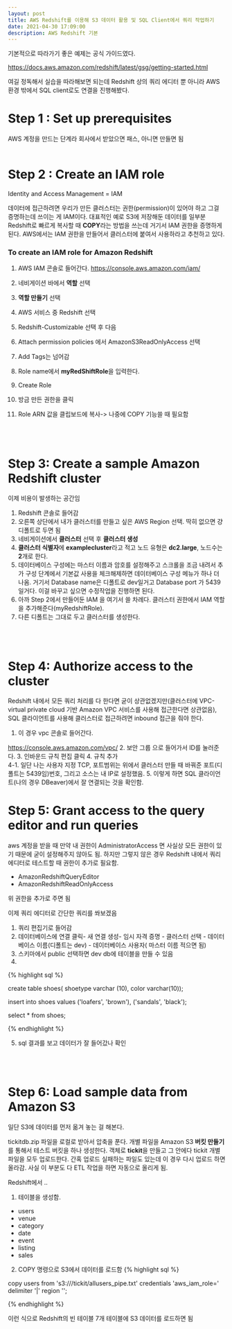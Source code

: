 ```yaml
---
layout: post
title: AWS Redshift를 이용해 S3 데이터 활용 및 SQL Client에서 쿼리 작업하기
date: 2021-04-30 17:09:00
description: AWS Redshift 기본
---
```


기본적으로 따라가기 좋은 예제는 공식 가이드였다.

<a href="https://docs.aws.amazon.com/redshift/latest/gsg/getting-started.html" target="blank">https://docs.aws.amazon.com/redshift/latest/gsg/getting-started.html</a>

여길 정독해서 실습을 따라해보면 되는데 Redshift 상의 쿼리 에디터 뿐 아니라 AWS 환경 밖에서 SQL client로도 연결을 진행해봤다.

# Step 1 : Set up prerequisites

AWS 계정을 만드는 단계라 회사에서 받았으면 패스, 아니면 만들면 됨
<br>
<br>

# Step 2 : Create an IAM role

Identity and Access Management = IAM

데이터에 접근하려면 우리가 만든 클러스터는 권한(permission)이 있어야 하고 그걸 증명하는데 쓰이는 게 IAM이다. 대표적인 예로 S3에 저장해둔 데이터를 일부분 Redshift로 빠르게 복사할 때 **COPY**라는 방법을 쓰는데 거기서 IAM 권한을 증명하게 된다. AWS에서는 IAM 권한을 만들어서 클러스터에 붙여서 사용하라고 추천하고 있다.

### **To create an IAM role for Amazon Redshift**

1. AWS IAM 콘솔로 들어간다. <a href="https://console.aws.amazon.com/iam/" target="blank">https://console.aws.amazon.com/iam/</a>

2. 네비게이션 바에서 **역할** 선택
3. **역할 만들기** 선택
4. AWS 서비스 중 Redshift 선택
5. Redshift-Customizable 선택 후 다음
6. Attach permission policies 에서 AmazonS3ReadOnlyAccess 선택
7. Add Tags는 넘어감
8. Role name에서 **myRedShiftRole**을 입력한다.
9. Create Role
10. 방금 만든 권한을 클릭
11. Role ARN 값을 클립보드에 복사-> 나중에 COPY 기능쓸 때 필요함
<br>
<br>

# Step 3: Create a sample Amazon Redshift cluster

이제 비용이 발생하는 공간임

1. Redshift 콘솔로 들어감 
2. 오른쪽 상단에서 내가 클러스터를 만들고 싶은 AWS Region 선택. 딱히 없으면 걍 디폴트로 두면 됨
3. 네비게이션에서 **클러스터** 선택 후 **클러스터 생성** 
4. **클러스터 식별자**에 **examplecluster**라고 적고 노드 유형은 **dc2.large**, 노드수는 **2**개로 한다.
5. 데이터베이스 구성에는 마스터 이름과 암호를 설정해주고 스크롤을 조금 내려서 추가 구성 단계에서 기본값 사용을 체크해제하면 데이터베이스 구성 메뉴가 하나 더 나옴. 거기서 Database name은 디폴트로 dev일거고 Database port 가 5439일거다. 이걸 바꾸고 싶으면 수정작업을 진행하면 된다.
6. 아까 Step 2에서 만들어둔 IAM 을 여기서 쓸 차례다. 클러스터 권한에서 IAM 역할을 추가해준다(myRedshiftRole). 
7. 다른 디폴트는 그대로 두고 클러스터를 생성한다.
<br>
<br>

# Step 4: Authorize access to the cluster
Redshift 내에서 모든 쿼리 처리를 다 한다면 굳이 상관없겠지만(클러스터에 VPC-virtual private cloud 기반 Amazon VPC 서비스를 사용해 접근한다면 상관없음), SQL 클라이언트를 사용해 클러스터로 접근하려면 inbound 접근을 줘야 한다. 

1. 이 경우 vpc 콘솔로 들어간다.
 
 <a href="https://console.aws.amazon.com/vpc/ " target="blank">https://console.aws.amazon.com/vpc/</a>
2. 보안 그룹 으로 들어가서 ID를 눌러준다.
3. 인바운드 규칙 편집 클릭
4. 규칙 추가
<br>
4-1. 일단 나는 사용자 지정 TCP, 포트범위는 위에서 클러스터 만들 때 바꿔준 포트(디폴트는 5439임)번호, 그리고 소스는 내 IP로 설정했음. 
5. 이렇게 하면 SQL 클라이언트(나의 경우 DBeaver)에서 잘 연결되는 것을 확인함.

# Step 5: Grant access to the query editor and run queries
aws 계정을 받을 때 만약 내 권한이 AdministratorAccess 면 사실상 모든 권한이 있기 때문에 굳이 설정해주지 않아도 됨. 하지만 그렇지 않은 경우 Redshift 내에서 쿼리 에디터로 테스트할 때 권한이 추가로 필요함.

* AmazonRedshiftQueryEditor
* AmazonRedshiftReadOnlyAccess

위 권한을 추가로 주면 됨

이제 쿼리 에디터로 간단한 쿼리를 쏴보겠음

1. 쿼리 편집기로 들어감
2. 데이터베이스에 연결 클릭- 새 연결 생성- 임시 자격 증명 - 클러스터 선택 - 데이터베이스 이름(디폴트는 dev) - 데이터베이스 사용자( 마스터 이름 적으면 됨)
3. 스키마에서 public 선택하면 dev db에 테이블을 만들 수 있음
4. 
{% highlight sql %}

create table shoes(
                shoetype varchar (10),
                color varchar(10));

insert into shoes values 
('loafers', 'brown'),
('sandals', 'black');

select * from shoes; 

{% endhighlight %}

5. sql 결과를 보고 데이터가 잘 들어갔나 확인
<br>
<br>


# Step 6: Load sample data from Amazon S3
일단 S3에 데이터를 먼저 옮겨 놓는 걸 해본다.

tickitdb.zip 파일을 로컬로 받아서 압축을 푼다. 개별 파일을 Amazon S3 **버킷 만들기**를 통해서 테스트 버킷을 하나 생성한다. 객체로 **tickit**을 만들고 그 안에다 tickit 개별 파일을 모두 업로드한다. 간혹 업로드 실패하는 파일도 있는데 이 경우 다시 업로드 하면 올라감. 사실 이 부분도 다 ETL 작업을 하면 자동으로 올리게 됨.

Redshift에서 ..
1. 테이블을 생성함.
* users
* venue
* category
* date
* event
* listing
* sales
2. COPY 명령으로 S3에서 데이터를 로드함
{% highlight sql %}

copy users from 's3://<myBucket>/tickit/allusers_pipe.txt' 
credentials 'aws_iam_role=<iam-role-arn>' 
delimiter '|' region '<aws-region>';

{% endhighlight %}

이런 식으로 Redshift의 빈 테이블 7개 테이블에 S3 데이터를 로드하면 됨


